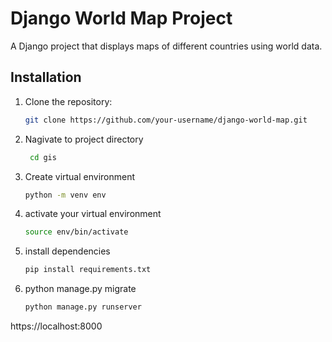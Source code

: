 # Django World Map Project

A Django project that displays maps of different countries using world data.



## Installation

1. Clone the repository:

   ```bash
   git clone https://github.com/your-username/django-world-map.git
2. Nagivate to project directory
    ```bash
     cd gis

3. Create virtual environment
    ```bash
    python -m venv env
4. activate your virtual environment
    ```bash
   source env/bin/activate
5. install dependencies
    ```bash
   pip install requirements.txt
6. python manage.py migrate
   ```bash
   python manage.py runserver

  https://localhost:8000


   

